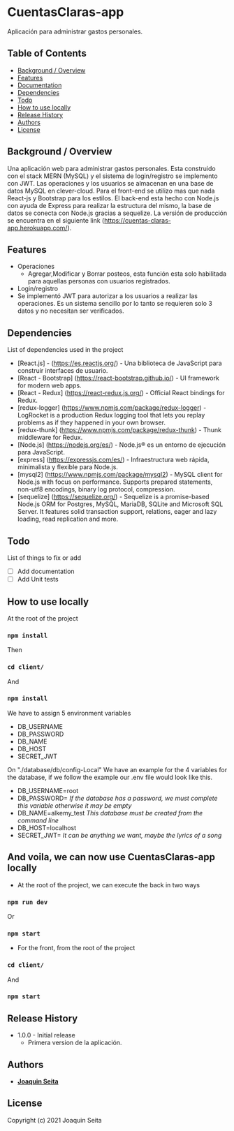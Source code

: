 # CuentasClaras-app

Aplicación para administrar gastos personales.

## Table of Contents

* [Background / Overview](#background--overview)
* [Features](#features)
* [Documentation](#documentation)
* [Dependencies](#dependencies)
* [Todo](#todo)
* [How to use locally](#How-to-use-locally)
* [Release History](#release-history)
* [Authors](#authors)
* [License](#License)




## Background / Overview

Una aplicación web para administrar gastos personales. Esta construido con el stack MERN (MySQL) y el sistema de login/registro se implemento con JWT.
Las operaciones y los usuarios se almacenan en una base de datos MySQL en clever-cloud.
Para el front-end se utilizo mas que nada React-js y Bootstrap para los estilos. El back-end esta hecho con Node.js con ayuda de Express para
realizar la estructura del mismo, la base de datos se conecta con Node.js gracias a sequelize.
La versión de producción se encuentra en el siguiente link (https://cuentas-claras-app.herokuapp.com/).

## Features

* Operaciones
  * Agregar,Modificar y Borrar posteos, esta función esta solo habilitada para aquellas personas con usuarios registrados.
* Login/registro
 * Se implementó JWT para autorizar a los usuarios a realizar las operaciones. Es un sistema sencillo por lo tanto se requieren solo 3 datos y no necesitan ser verificados.



## Dependencies

List of dependencies used in the project

* [React.js] - (https://es.reactjs.org/) - Una biblioteca de JavaScript para construir interfaces de usuario.
* [React - Bootstrap] (https://react-bootstrap.github.io/) - UI framework for modern web apps.
* [React - Redux] (https://react-redux.js.org/) - Official React bindings for Redux.
* [redux-logger] (https://www.npmjs.com/package/redux-logger) - LogRocket is a production Redux logging tool that lets you replay problems as if they happened in your own browser.
* [redux-thunk] (https://www.npmjs.com/package/redux-thunk) - Thunk middleware for Redux.
* [Node.js] (https://nodejs.org/es/) - Node.js® es un entorno de ejecución para JavaScript.
* [express] (https://expressjs.com/es/) - Infraestructura web rápida, minimalista y flexible para Node.js.
* [mysql2] (https://www.npmjs.com/package/mysql2) - MySQL client for Node.js with focus on performance. Supports prepared statements, non-utf8 encodings, binary log protocol, compression.
* [sequelize] (https://sequelize.org/) - Sequelize is a promise-based Node.js ORM for Postgres, MySQL, MariaDB, SQLite and Microsoft SQL Server. It features solid transaction support, relations, eager and lazy loading, read replication and more.




## Todo

List of things to fix or add

- [ ] Add documentation
- [ ] Add Unit tests

## How to use locally

At the root of the project
### `npm install`

Then
### `cd client/`

And 
### `npm install`

We have to assign 5 environment variables

- DB_USERNAME
- DB_PASSWORD
- DB_NAME
- DB_HOST
- SECRET_JWT

On "./database/db/config-Local" We have an example for the 4 variables for the database, if we follow the example our .env file would look like this.

* DB_USERNAME=root
* DB_PASSWORD= *If the database has a password, we must complete this variable otherwise it may be empty*
* DB_NAME=alkemy_test *This database must be created from the command line*
* DB_HOST=localhost
* SECRET_JWT= *It can be anything we want, maybe the lyrics of a song*


<h2>And voila, we can now use CuentasClaras-app locally</h2>

- At the root of the project, we can execute the back in two ways

### `npm run dev`

Or

### `npm start`

- For the front, from the root of the project

### `cd client/`

And

### `npm start`



## Release History

* 1.0.0 - Initial release
  * Primera version de la aplicación.


## Authors

* [**Joaquin Seita**](https://github.com/JoaquinDamianSeita)

## License

Copyright (c) 2021 Joaquin Seita
